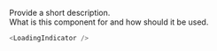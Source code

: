 Provide a short description.  
What is this component for and how should it be used.

```js
<LoadingIndicator />
```
